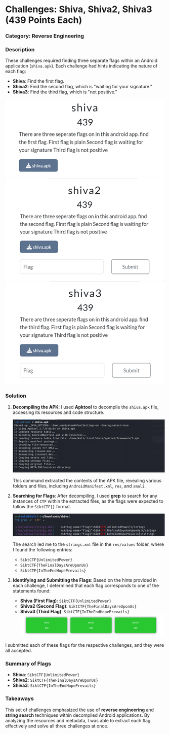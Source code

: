 # Challenges: Shiva, Shiva2, Shiva3 (439 Points Each)

### Category: Reverse Engineering

### Description
These challenges required finding three separate flags within an Android application (`shiva.apk`). Each challenge had hints indicating the nature of each flag:
- **Shiva**: Find the first flag.
- **Shiva2**: Find the second flag, which is "waiting for your signature."
- **Shiva3**: Find the third flag, which is "not positive."

![Shiva 1](../Bilder/Picture11.png)
![Shiva 2](../Bilder/Picture12.png)
![Shiva 3](../Bilder/Picture13.png)

### Solution

1. **Decompiling the APK**:
   I used **Apktool** to decompile the `shiva.apk` file, accessing its resources and code structure.

   ![Apktool Decompiling Output](../Bilder/Picture14.png)

   This command extracted the contents of the APK file, revealing various folders and files, including `AndroidManifest.xml`, `res`, and `smali`.

2. **Searching for Flags**:
   After decompiling, I used **grep** to search for any instances of `CTF` within the extracted files, as the flags were expected to follow the `SiktCTF{}` format.

   ![Grep Output](../Bilder/Picture16.png)

   The search led me to the `strings.xml` file in the `res/values` folder, where I found the following entries:

   - `SiktCTF{UnlimitedPower}`
   - `SiktCTF{TheFinalDaysAreUponUs}`
   - `SiktCTF{InTheEndHopePrevails}`

3. **Identifying and Submitting the Flags**:
   Based on the hints provided in each challenge, I determined that each flag corresponds to one of the statements found:
   
   - **Shiva (First Flag)**: `SiktCTF{UnlimitedPower}`
   - **Shiva2 (Second Flag)**: `SiktCTF{TheFinalDaysAreUponUs}`
   - **Shiva3 (Third Flag)**: `SiktCTF{InTheEndHopePrevails}`
   ![Grep Output](../Bilder/Picture17.png)
   
I submitted each of these flags for the respective challenges, and they were all accepted.

### Summary of Flags
- **Shiva**: `SiktCTF{UnlimitedPower}`
- **Shiva2**: `SiktCTF{TheFinalDaysAreUponUs}`
- **Shiva3**: `SiktCTF{InTheEndHopePrevails}`

### Takeaways
This set of challenges emphasized the use of **reverse engineering** and **string search** techniques within decompiled Android applications. By analyzing the resources and metadata, I was able to extract each flag effectively and solve all three challenges at once.
